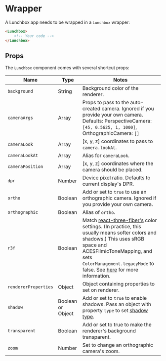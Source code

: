 # Wrapper

A Lunchbox app needs to be wrapped in a `Lunchbox` wrapper:

```html
<Lunchbox>
    <!-- Your code -->
</Lunchbox>
```

## Props

The `Lunchbox` component comes with several shortcut props:

| Name                 | Type              | Notes                                                                                                                                                                                                                                                                                                                                                               |
| -------------------- | ----------------- | ------------------------------------------------------------------------------------------------------------------------------------------------------------------------------------------------------------------------------------------------------------------------------------------------------------------------------------------------------------------- |
| `background`         | String            | Background color of the renderer.                                                                                                                                                                                                                                                                                                                                   |
| `cameraArgs`         | Array             | Props to pass to the auto-created camera. Ignored if you provide your own camera. Defaults: PerspectiveCamera: `[45, 0.5625, 1, 1000]`, OrthographicCamera: `[]`                                                                                                                                                                                                    |
| `cameraLook`         | Array             | [x, y, z] coordinates to pass to `camera.lookAt`.                                                                                                                                                                                                                                                                                                                   |
| `cameraLookAt`       | Array             | Alias for `cameraLook`.                                                                                                                                                                                                                                                                                                                                             |
| `cameraPosition`     | Array             | [x, y, z] coordinates where the camera should be placed.                                                                                                                                                                                                                                                                                                            |
| `dpr`                | Number            | [Device pixel ratio](https://developer.mozilla.org/en-US/docs/Web/API/Window/devicePixelRatio). Defaults to current display's DPR.                                                                                                                                                                                                                                  |
| `ortho`              | Boolean           | Add or set to `true` to use an orthographic camera. Ignored if you provide your own camera.                                                                                                                                                                                                                                                                         |
| `orthographic`       | Boolean           | Alias of `ortho`.                                                                                                                                                                                                                                                                                                                                                   |
| `r3f`                | Boolean           | Match [react-three-fiber's](https://github.com/pmndrs/react-three-fiber) color settings. (In practice, this usually means softer colors and shadows.) This uses sRGB space and ACESFilmicToneMapping, and sets `ColorManagement.legacyMode` to false. See [here](https://threejs.org/docs/index.html#manual/en/introduction/Color-management) for more information. |
| `rendererProperties` | Object            | Object containing properties to set on renderer.                                                                                                                                                                                                                                                                                                                    |
| `shadow`             | Boolean or Object | Add or set to `true` to enable shadows. Pass an object with property `type` to set [shadow type](https://threejs.org/docs/#api/en/renderers/WebGLRenderer.shadowMap).                                                                                                                                                                                               |
| `transparent`        | Boolean           | Add or set to true to make the renderer's background transparent.                                                                                                                                                                                                                                                                                                   |
| `zoom`               | Number            | Set to change an orthographic camera's zoom.                                                                                                                                                                                                                                                                                                                        |
